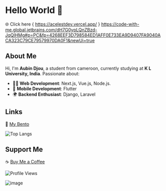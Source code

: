 # Hello World 👋  
🌐 Click here  { https://acelestdev.vercel.app/ }
https://code-with-me.global.jetbrains.com/dH7G0ypLQnZBzd-JqQlHMg#p=PC&fp=4268EEF3D798584ED1AFF0E733EA9D9407FA9040ACA323C79CE79579970DA0F1&newUi=true
 
## About Me  
Hi, I'm **Aubin Djou**, a student from cameroon, currently studying at **K L University, India**. Passionate about:  
- 👨‍💻 **Web Development**: Next.js, Vue.js, Node.js.
- 📱 **Mobile Development**: Flutter  
- 🌍 **Backend Enthusiast**: Django, Laravel  

## Links  
🔗 [My Bento](https://bento.me/aubindjou)

![Top Langs](https://github-readme-stats.vercel.app/api/top-langs/?username=acelest&layout=compact)

## Support Me  
☕ [Buy Me a Coffee](https://buymeacoffee.com/acelestcode)  

![Profile Views](https://komarev.com/ghpvc/?username=acelest&color=yellow)

![image](https://github.com/user-attachments/assets/5a8def61-a658-48fd-b3e8-7382a4f08995)
